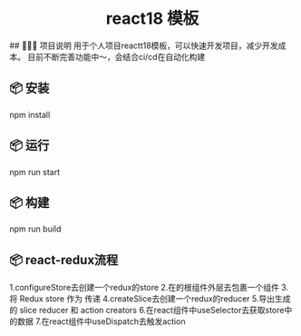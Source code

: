 <h1 align="center">react18 模板</h1>
## 👨🏻‍💻 项目说明
用于个人项目reactt18模板，可以快速开发项目，减少开发成本。
目前不断完善功能中～，会结合ci/cd在自动化构建

## 📦 安装
npm install
## 📦 运行
npm run start 
## 📦 构建
npm run build

## 📦 react-redux流程
1.configureStore去创建一个redux的store
2.在<App></App>的根组件外层去包裹一个<Provider>组件
3.将 Redux store 作为 <Provider store={store}> 传递
4.createSlice去创建一个redux的reducer
5.导出生成的 slice reducer 和 action creators
6.在react组件中useSelector去获取store中的数据
7.在react组件中useDispatch去触发action
